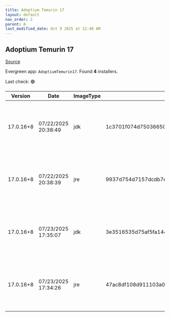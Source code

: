 ```yaml
---
title: Adoptium Temurin 17
layout: default
nav_order: 2
parent: A
last_modified_date: Oct 9 2025 at 12:40 AM
---
```


## Adoptium Temurin 17

[Source](https://adoptium.net/)

Evergreen app: `AdoptiumTemurin17`. Found **4** installers.

Last check: 🟢

| Version   | Date                | ImageType | Checksum                                                         | Size      | Architecture | Type | URI                                                                                                                                                                                                                                                                          |
| --------- | ------------------- | --------- | ---------------------------------------------------------------- | --------- | ------------ | ---- | ---------------------------------------------------------------------------------------------------------------------------------------------------------------------------------------------------------------------------------------------------------------------------- |
| 17.0.16+8 | 07/22/2025 20:38:49 | jdk       | 1c3701f074d75036650731bcf6b08d69b1e3567bfa853f0ddd7aaba44da5b595 | 168169472 | x64          | msi  | [https://github.com/adoptium/temurin17-binaries/releases/download/jdk-17.0.16%2B8/OpenJDK17U-jdk_x64_windows_hotspot_17.0.16_8.msi](https://github.com/adoptium/temurin17-binaries/releases/download/jdk-17.0.16%2B8/OpenJDK17U-jdk_x64_windows_hotspot_17.0.16_8.msi)       |
| 17.0.16+8 | 07/22/2025 20:38:39 | jre       | 9937d754d7157dcdb7ec70a83a5e6238ce093c71316435b4dd07ae38880980d2 | 31576064  | x64          | msi  | [https://github.com/adoptium/temurin17-binaries/releases/download/jdk-17.0.16%2B8/OpenJDK17U-jre_x64_windows_hotspot_17.0.16_8.msi](https://github.com/adoptium/temurin17-binaries/releases/download/jdk-17.0.16%2B8/OpenJDK17U-jre_x64_windows_hotspot_17.0.16_8.msi)       |
| 17.0.16+8 | 07/23/2025 17:35:07 | jdk       | 3e3516535d75af5fa14471300980ca86be209ed7fbf31a3c24c6f5c5c96ffc50 | 164331520 | x86          | msi  | [https://github.com/adoptium/temurin17-binaries/releases/download/jdk-17.0.16%2B8/OpenJDK17U-jdk_x86-32_windows_hotspot_17.0.16_8.msi](https://github.com/adoptium/temurin17-binaries/releases/download/jdk-17.0.16%2B8/OpenJDK17U-jdk_x86-32_windows_hotspot_17.0.16_8.msi) |
| 17.0.16+8 | 07/23/2025 17:34:26 | jre       | 47ac8df108d911103a053880a401fc18302b4b9a098814436716deba86cdfb76 | 28979200  | x86          | msi  | [https://github.com/adoptium/temurin17-binaries/releases/download/jdk-17.0.16%2B8/OpenJDK17U-jre_x86-32_windows_hotspot_17.0.16_8.msi](https://github.com/adoptium/temurin17-binaries/releases/download/jdk-17.0.16%2B8/OpenJDK17U-jre_x86-32_windows_hotspot_17.0.16_8.msi) |
